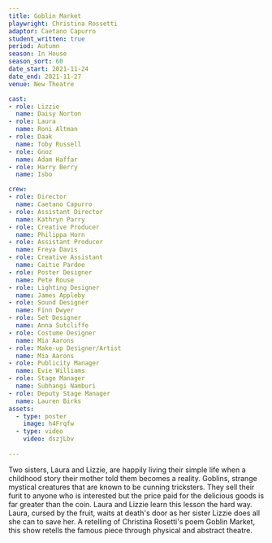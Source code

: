 ```yaml
---
title: Goblin Market
playwright: Christina Rossetti
adaptor: Caetano Capurro
student_written: true 
period: Autumn
season: In House
season_sort: 60
date_start: 2021-11-24
date_end: 2021-11-27
venue: New Theatre

cast:
- role: Lizzie
  name: Daisy Norton
- role: Laura
  name: Roni Altman
- role: Daak
  name: Toby Russell
- role: Gnoz
  name: Adam Haffar
- role: Harry Berry
  name: Isbo

crew:
- role: Director
  name: Caetano Capurro
- role: Assistant Director 
  name: Kathryn Parry
- role: Creative Producer
  name: Philippa Horn
- role: Assistant Producer
  name: Freya Davis
- role: Creative Assistant
  name: Caitie Pardoe
- role: Poster Designer
  name: Pete Rouse
- role: Lighting Designer 
  name: James Appleby
- role: Sound Designer 
  name: Finn Dwyer
- role: Set Designer 
  name: Anna Sutcliffe
- role: Costume Designer 
  name: Mia Aarons
- role: Make-up Designer/Artist
  name: Mia Aarons
- role: Publicity Manager 
  name: Evie Williams
- role: Stage Manager 
  name: Subhangi Namburi
- role: Deputy Stage Manager 
  name: Lauren Birks
assets:
  - type: poster
    image: h4Frqfw
  - type: video
    video: dszjLbv
 
---
```


Two sisters, Laura and Lizzie, are happily living their simple life when a childhood story their mother told them becomes a reality. Goblins, strange mystical creatures that are known to be cunning tricksters. They sell their furit to anyone who is interested but the price paid for the delicious goods is far greater than the coin. Laura and Lizzie learn this lesson the hard way. Laura, cursed by the fruit, waits at death's door as her sister Lizzie does all she can to save her. A retelling of Christina Rosetti's poem Goblin Market, this show retells the famous piece through physical and abstract theatre.
